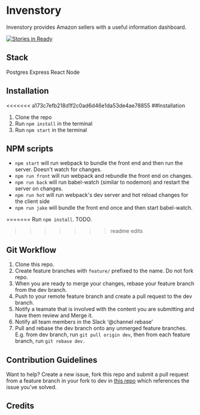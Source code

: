 # Invenstory
Invenstory provides Amazon sellers with a useful information dashboard.

[![Stories in Ready](https://badge.waffle.io/TeamCommercium/invenstory.png?label=ready&title=Ready)](http://waffle.io/TeamCommercium/invenstory)

## Stack
Postgres
Express
React
Node

## Installation

<<<<<<< a173c7efb218d1f2c0ad6d46e1da53de4ae78855
##Installation
1. Clone the repo
2. Run `npm install` in the terminal
3. Run `npm start` in the terminal

## NPM scripts
* `npm start` will run webpack to bundle the front end and then run the server. Doesn't watch for changes.
* `npm run front` will run webpack and rebundle the front end on changes.
* `npm run back` will run babel-watch (similar to nodemon) and restart the server on changes.
* `npm run hot` will run webpack's dev server and hot reload changes for the client side
* `npm run jake` will bundle the front end once and then start babel-watch.

=======
Run `npm install`. TODO.
>>>>>>> readme edits

## Git Workflow
1. Clone this repo.
2. Create feature branches with `feature/` prefixed to the name. Do not fork repo.
3. When you are ready to merge your changes, rebase your feature branch from the dev branch.
3. Push to your remote feature branch and create a pull request to the dev branch.
4. Notify a teamate that is involved with the content you are submitting and have them review and Merge it.
5. Notify all team members in the Slack ‘@channel rebase’
6. Pull and rebase the dev branch onto any unmerged feature branches. E.g. from dev branch, run `git pull origin dev`, then from each feature branch, run `git rebase dev.`


## Contribution Guidelines
Want to help? Create a new issue, fork this repo and submit a pull request from a feature branch in your fork to dev in [this repo](https://github.com/TeamCommercium/invenstory) which references the issue you've solved.

## Credits
